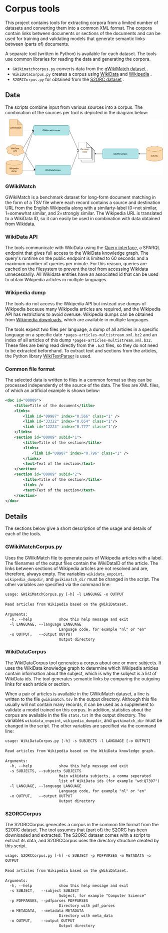 # Corpus tools

This project contains tools for extracting corpora from a limited number of datasets and converting them 
into a common XML format. The corpora contain links between documents or sections of the documents and can be used 
for training and validating models that generate semantic links between (parts of) documents.

A separate tool (written in Python) is available for each dataset. The tools use common libraries for reading the data
and generating the corpora.

- `GWikimatchcorpus.py` converts data from the [gWikiMatch dataset](https://github.com/google-research/google-research/tree/master/gwikimatch) .
- `WikiDataCorpus.py` creates a corpus using [WikiData](https://www.wikidata.org) and [Wikipedia](https://www.wikipedia.org) .
- `S2ORCCorpus.py` for obtained from the [S2ORC dataset](https://github.com/allenai/s2orc) .


## Data
The scripts combine input from various sources into a corpus. The combination of the sources per tool is depicted 
in the diagram below: 

![Architecture of CorpusCommand](images/CorpusArchitecture.drawio.png)

### GWikiMatch
GWikiMatch is a benchmark dataset for long-form document matching in the form of a TSV file where each record contains a 
source and destination URL from the English Wikipedia along with a similarty-label (0=not similar, 1=somewhat similar, and 2=strongly similar. The Wikipedia URL is translated to a WikiData ID, so it can easily be used in combination with data obtained from Wikidata.

### WikiData API

The tools communicate with WikiData using the [Query interface](https://query.wikidata.org), a SPARQL
endpoint that gives full access to the WikiData knowledge graph. The query's runtime on the public endpoint is limited to 60 seconds 
and a maximum number of queries per minute. For this reason, queries are cached on the filesystem to prevent the tool from accessing
Wikidata unnecessarily. All Wikidata entities have an associated id that can be used to obtain Wikipedia articles in multiple languages.

### Wikipedia dump
The tools do not access the Wikipedia API but instead use dumps of Wikipedia because many Wikipedia articles 
are required, and the Wikipedia API has restrictions to avoid overuse. Wikipedia dumps can be obtained from [Wikimedia downloads](https://dumps.wikimedia.org/backup-index.html),
which are available in multiple languages. 

The tools expect two files per language, a dump of all articles in a specific language on a specific date `*pages-articles-multistream.xml.bz2` 
and an index of all articles of this dump `*pages-articles-multistream.xml.bz2`. These files are being read directly from the `.bz2` files, 
so they do not need to be extracted beforehand. To extract text and sections from the articles, the Python library
[WikiTextParser](https://github.com/5j9/wikitextparser) is used.

### Common file format
The selected data is written to files in a common format so they can be processed independently of the source of the data. 
The files are XML files, of which an artificial example is shown below:

```xml
<doc id="00009">
    <title>Title of the document</title>
    <links>
        <link id="09987" index="0.566" class="1" />
        <link id="33322" index="0.654" class="1"/>
        <link id="12223" index="0.777" class="1"/>
    </links>
    <section id="00009" subid="1">
        <title>Title of the section</title>
        <links>
            <link id="09987" index="0.796" class="1" />
        </links>
        <text>Text of the section</text>
    </section>
    <section id="00009" subid="2">
        <title>Title of the section</title>
        <links />
        <text>Text of the section</text>
    </section>
</doc>
```

## Details

The sections below give a short description of the usage and details of each of the tools. 

### GWikiMatchCorpus.py
Uses the GWikiMatch file to generate pairs of Wikipedia articles with a label. The filenames of the output files contain
the WikiDataID of the article. The links between sections of Wikipedia articles are not resolved and are, therefore, always 
empty. The variables `wikidata_enpoint`, `wikipedia_dumpdir`, and `gwikimatch_dir` must be changed in
the script. The other variables are specified via the command line:

```
usage: GWikiMatchCorpus.py [-h] -l LANGUAGE -o OUTPUT

Read articles from Wikipedia based on the gWikiDataset.

Arguments:
  -h, --help            show this help message and exit
  -l LANGUAGE, --language LANGUAGE
                        Language code, for example "nl" or "en"
  -o OUTPUT,   --output OUTPUT
                        Output directory
```

### WikiDataCorpus

The WikiDataCorpus tool generates a corpus about one or more subjects. It uses the WikiData knowledge graph to determine which Wikipedia articles 
contain information about the subject, which is why the subject is a list of WikiData ids. The tool generates semantic links by comparing the outgoing links for each article or section. 

When a pair of articles is available in the
GWikiMatch dataset, a line is written to the file `gwikimatch.tsv` in the output directory. Although this file usually will not contain
many records, it can be used as a supplement to validate a model trained on this corpus. In addition, statistics about the corpus are 
available in the file `stats.txt` in the output directory. The variables `wikidata_enpoint`, `wikipedia_dumpdir`, and `gwikimatch_dir` must be changed in
the script. The other variables are specified via the command line:

```
usage: WikiDataCorpus.py [-h] -s SUBJECTS -l LANGUAGE [-o OUTPUT]

Read articles from Wikipedia based on the WikiData knowledge graph.

Arguments:
  -h, --help            show this help message and exit
  -s SUBJECTS, --subjects SUBJECTS
                        Main wikidata subjects, a comma seperated 
                        list of WikiData ids (for example "wd:Q7397")
  -l LANGUAGE, --language LANGUAGE
                        Language code, for example "nl" or "en"
  -o OUTPUT,   --output OUTPUT
                        Output directory
```

### S2ORCCorpus
The S2ORCCorpus generates a corpus in the common file format from the S2ORC dataset. The tool assumes that (part of) the S2ORC has been downloaded
and extracted. The S2ORC dataset comes with a script to extract its data, and S2ORCCorpus uses the directory structure created by this
script.

```
usage: S2ORCCorpus.py [-h] -s SUBJECT -p PDFPARSES -m METADATA -o OUTPUT

Read articles from Wikipedia based on the gWikiDataset.

Arguments:
  -h, --help            show this help message and exit
  -s SUBJECT,   --subject SUBJECT
                        Subject, for example "Computer Science"
  -p PDFPARSES, --pdfparses PDFPARSES
                        Directory with pdf_parses
  -m METADATA,  --metadata METADATA
                        Directory with meta_data
  -o OUTPUT,    --output OUTPUT
                        Output directory
```

